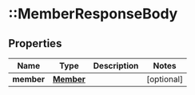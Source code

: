 # ::MemberResponseBody

## Properties
Name | Type | Description | Notes
------------ | ------------- | ------------- | -------------
**member** | [**Member**](Member.md) |  | [optional] 



